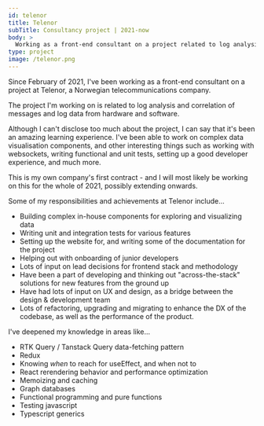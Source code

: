 ```yaml
---
id: telenor
title: Telenor
subTitle: Consultancy project | 2021-now
body: >
  Working as a front-end consultant on a project related to log analysis, correlation and visualisation of data.
type: project
image: /telenor.png
---
```


Since February of 2021, I've been working as a
front-end consultant on a project at Telenor, a
Norwegian telecommunications company.

The project I'm working on is related to log
analysis and correlation of messages and log
data from hardware and software.

Although I can't disclose too much about the
project, I can say that it's been an amazing
learning experience. I've been able to work on
complex data visualisation components, and
other interesting things such as working with
websockets, writing functional and unit tests,
setting up a good developer experience, and
much more.

This is my own company's first contract - and I
will most likely be working on this for the
whole of 2021, possibly extending onwards.

Some of my responsibilities and achievements at Telenor include...

- Building complex in-house components for exploring and visualizing data
- Writing unit and integration tests for various features
- Setting up the website for, and writing some of the documentation for the project
- Helping out with onboarding of junior developers
- Lots of input on lead decisions for frontend stack and methodology
- Have been a part of developing and thinking out "across-the-stack" solutions for new features from the ground up
- Have had lots of input on UX and design, as a bridge between the design & development team
- Lots of refactoring, upgrading and migrating to enhance the DX of the codebase, as well as the performance of the product.

I've deepened my knowledge in areas like...

- RTK Query / Tanstack Query data-fetching pattern
- Redux
- Knowing _when_ to reach for useEffect, and when not to
- React rerendering behavior and performance optimization
- Memoizing and caching
- Graph databases
- Functional programming and pure functions
- Testing javascript
- Typescript generics
